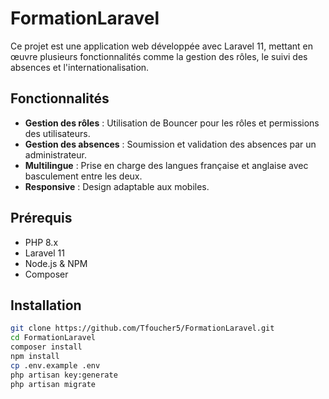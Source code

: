 # FormationLaravel

Ce projet est une application web développée avec Laravel 11, mettant en œuvre plusieurs fonctionnalités comme la gestion des rôles, le suivi des absences et l'internationalisation.

## Fonctionnalités
- **Gestion des rôles** : Utilisation de Bouncer pour les rôles et permissions des utilisateurs.
- **Gestion des absences** : Soumission et validation des absences par un administrateur.
- **Multilingue** : Prise en charge des langues française et anglaise avec basculement entre les deux.
- **Responsive** : Design adaptable aux mobiles.

## Prérequis
- PHP 8.x
- Laravel 11
- Node.js & NPM
- Composer

## Installation
```bash
git clone https://github.com/Tfoucher5/FormationLaravel.git
cd FormationLaravel
composer install
npm install
cp .env.example .env
php artisan key:generate
php artisan migrate
